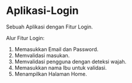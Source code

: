 # Aplikasi-Login
Sebuah Aplikasi dengan Fitur Login.

Alur Fitur Login:
1. Memasukkan Email dan Password.
2. Memvalidasi masukan.
3. Memvalidasi pengguna dengan deteksi wajah.
4. Memasukkan nama Ibu untuk validasi.
5. Menampilkan Halaman Home.
